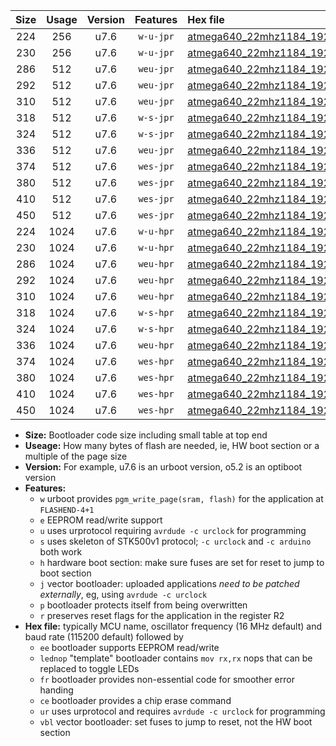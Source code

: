 |Size|Usage|Version|Features|Hex file|
|:-:|:-:|:-:|:-:|:--|
|224|256|u7.6|`w-u-jpr`|[atmega640_22mhz1184_19200bps_ur_vbl.hex](https://raw.githubusercontent.com/stefanrueger/urboot/main/atmega640_22mhz1184_19200bps_ur_vbl.hex)|
|230|256|u7.6|`w-u-jpr`|[atmega640_22mhz1184_19200bps_lednop_ur_vbl.hex](https://raw.githubusercontent.com/stefanrueger/urboot/main/atmega640_22mhz1184_19200bps_lednop_ur_vbl.hex)|
|286|512|u7.6|`weu-jpr`|[atmega640_22mhz1184_19200bps_ee_ur_vbl.hex](https://raw.githubusercontent.com/stefanrueger/urboot/main/atmega640_22mhz1184_19200bps_ee_ur_vbl.hex)|
|292|512|u7.6|`weu-jpr`|[atmega640_22mhz1184_19200bps_ee_lednop_ur_vbl.hex](https://raw.githubusercontent.com/stefanrueger/urboot/main/atmega640_22mhz1184_19200bps_ee_lednop_ur_vbl.hex)|
|310|512|u7.6|`weu-jpr`|[atmega640_22mhz1184_19200bps_ee_lednop_fr_ur_vbl.hex](https://raw.githubusercontent.com/stefanrueger/urboot/main/atmega640_22mhz1184_19200bps_ee_lednop_fr_ur_vbl.hex)|
|318|512|u7.6|`w-s-jpr`|[atmega640_22mhz1184_19200bps_vbl.hex](https://raw.githubusercontent.com/stefanrueger/urboot/main/atmega640_22mhz1184_19200bps_vbl.hex)|
|324|512|u7.6|`w-s-jpr`|[atmega640_22mhz1184_19200bps_lednop_vbl.hex](https://raw.githubusercontent.com/stefanrueger/urboot/main/atmega640_22mhz1184_19200bps_lednop_vbl.hex)|
|336|512|u7.6|`weu-jpr`|[atmega640_22mhz1184_19200bps_ee_lednop_fr_ce_ur_vbl.hex](https://raw.githubusercontent.com/stefanrueger/urboot/main/atmega640_22mhz1184_19200bps_ee_lednop_fr_ce_ur_vbl.hex)|
|374|512|u7.6|`wes-jpr`|[atmega640_22mhz1184_19200bps_ee_vbl.hex](https://raw.githubusercontent.com/stefanrueger/urboot/main/atmega640_22mhz1184_19200bps_ee_vbl.hex)|
|380|512|u7.6|`wes-jpr`|[atmega640_22mhz1184_19200bps_ee_lednop_vbl.hex](https://raw.githubusercontent.com/stefanrueger/urboot/main/atmega640_22mhz1184_19200bps_ee_lednop_vbl.hex)|
|410|512|u7.6|`wes-jpr`|[atmega640_22mhz1184_19200bps_ee_lednop_fr_vbl.hex](https://raw.githubusercontent.com/stefanrueger/urboot/main/atmega640_22mhz1184_19200bps_ee_lednop_fr_vbl.hex)|
|450|512|u7.6|`wes-jpr`|[atmega640_22mhz1184_19200bps_ee_lednop_fr_ce_vbl.hex](https://raw.githubusercontent.com/stefanrueger/urboot/main/atmega640_22mhz1184_19200bps_ee_lednop_fr_ce_vbl.hex)|
|224|1024|u7.6|`w-u-hpr`|[atmega640_22mhz1184_19200bps_ur.hex](https://raw.githubusercontent.com/stefanrueger/urboot/main/atmega640_22mhz1184_19200bps_ur.hex)|
|230|1024|u7.6|`w-u-hpr`|[atmega640_22mhz1184_19200bps_lednop_ur.hex](https://raw.githubusercontent.com/stefanrueger/urboot/main/atmega640_22mhz1184_19200bps_lednop_ur.hex)|
|286|1024|u7.6|`weu-hpr`|[atmega640_22mhz1184_19200bps_ee_ur.hex](https://raw.githubusercontent.com/stefanrueger/urboot/main/atmega640_22mhz1184_19200bps_ee_ur.hex)|
|292|1024|u7.6|`weu-hpr`|[atmega640_22mhz1184_19200bps_ee_lednop_ur.hex](https://raw.githubusercontent.com/stefanrueger/urboot/main/atmega640_22mhz1184_19200bps_ee_lednop_ur.hex)|
|310|1024|u7.6|`weu-hpr`|[atmega640_22mhz1184_19200bps_ee_lednop_fr_ur.hex](https://raw.githubusercontent.com/stefanrueger/urboot/main/atmega640_22mhz1184_19200bps_ee_lednop_fr_ur.hex)|
|318|1024|u7.6|`w-s-hpr`|[atmega640_22mhz1184_19200bps.hex](https://raw.githubusercontent.com/stefanrueger/urboot/main/atmega640_22mhz1184_19200bps.hex)|
|324|1024|u7.6|`w-s-hpr`|[atmega640_22mhz1184_19200bps_lednop.hex](https://raw.githubusercontent.com/stefanrueger/urboot/main/atmega640_22mhz1184_19200bps_lednop.hex)|
|336|1024|u7.6|`weu-hpr`|[atmega640_22mhz1184_19200bps_ee_lednop_fr_ce_ur.hex](https://raw.githubusercontent.com/stefanrueger/urboot/main/atmega640_22mhz1184_19200bps_ee_lednop_fr_ce_ur.hex)|
|374|1024|u7.6|`wes-hpr`|[atmega640_22mhz1184_19200bps_ee.hex](https://raw.githubusercontent.com/stefanrueger/urboot/main/atmega640_22mhz1184_19200bps_ee.hex)|
|380|1024|u7.6|`wes-hpr`|[atmega640_22mhz1184_19200bps_ee_lednop.hex](https://raw.githubusercontent.com/stefanrueger/urboot/main/atmega640_22mhz1184_19200bps_ee_lednop.hex)|
|410|1024|u7.6|`wes-hpr`|[atmega640_22mhz1184_19200bps_ee_lednop_fr.hex](https://raw.githubusercontent.com/stefanrueger/urboot/main/atmega640_22mhz1184_19200bps_ee_lednop_fr.hex)|
|450|1024|u7.6|`wes-hpr`|[atmega640_22mhz1184_19200bps_ee_lednop_fr_ce.hex](https://raw.githubusercontent.com/stefanrueger/urboot/main/atmega640_22mhz1184_19200bps_ee_lednop_fr_ce.hex)|

- **Size:** Bootloader code size including small table at top end
- **Useage:** How many bytes of flash are needed, ie, HW boot section or a multiple of the page size
- **Version:** For example, u7.6 is an urboot version, o5.2 is an optiboot version
- **Features:**
  + `w` urboot provides `pgm_write_page(sram, flash)` for the application at `FLASHEND-4+1`
  + `e` EEPROM read/write support
  + `u` uses urprotocol requiring `avrdude -c urclock` for programming
  + `s` uses skeleton of STK500v1 protocol; `-c urclock` and `-c arduino` both work
  + `h` hardware boot section: make sure fuses are set for reset to jump to boot section
  + `j` vector bootloader: uploaded applications *need to be patched externally*, eg, using `avrdude -c urclock`
  + `p` bootloader protects itself from being overwritten
  + `r` preserves reset flags for the application in the register R2
- **Hex file:** typically MCU name, oscillator frequency (16 MHz default) and baud rate (115200 default) followed by
  + `ee` bootloader supports EEPROM read/write
  + `lednop` "template" bootloader contains `mov rx,rx` nops that can be replaced to toggle LEDs
  + `fr` bootloader provides non-essential code for smoother error handing
  + `ce` bootloader provides a chip erase command
  + `ur` uses urprotocol and requires `avrdude -c urclock` for programming
  + `vbl` vector bootloader: set fuses to jump to reset, not the HW boot section

